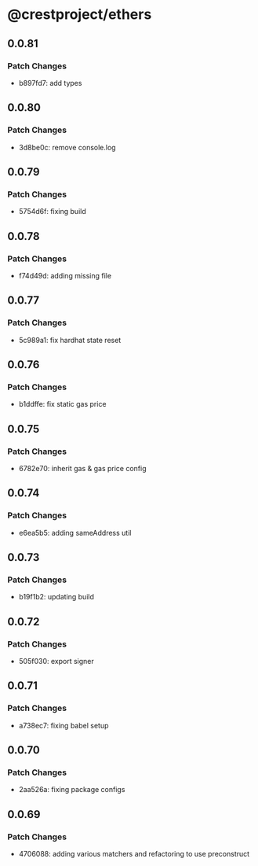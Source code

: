 # @crestproject/ethers

## 0.0.81

### Patch Changes

- b897fd7: add types

## 0.0.80

### Patch Changes

- 3d8be0c: remove console.log

## 0.0.79

### Patch Changes

- 5754d6f: fixing build

## 0.0.78

### Patch Changes

- f74d49d: adding missing file

## 0.0.77

### Patch Changes

- 5c989a1: fix hardhat state reset

## 0.0.76

### Patch Changes

- b1ddffe: fix static gas price

## 0.0.75

### Patch Changes

- 6782e70: inherit gas & gas price config

## 0.0.74

### Patch Changes

- e6ea5b5: adding sameAddress util

## 0.0.73

### Patch Changes

- b19f1b2: updating build

## 0.0.72

### Patch Changes

- 505f030: export signer

## 0.0.71

### Patch Changes

- a738ec7: fixing babel setup

## 0.0.70

### Patch Changes

- 2aa526a: fixing package configs

## 0.0.69

### Patch Changes

- 4706088: adding various matchers and refactoring to use preconstruct
